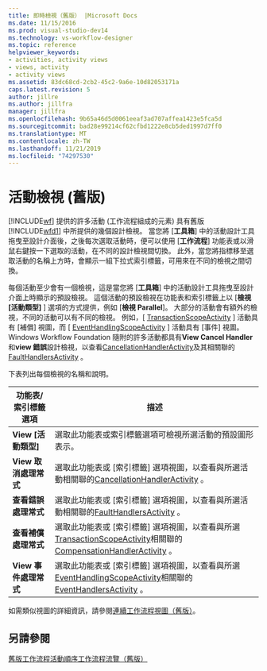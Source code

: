 ```yaml
---
title: 即時檢視（舊版） |Microsoft Docs
ms.date: 11/15/2016
ms.prod: visual-studio-dev14
ms.technology: vs-workflow-designer
ms.topic: reference
helpviewer_keywords:
- activities, activity views
- views, activity
- activity views
ms.assetid: 83dc68cd-2cb2-45c2-9a6e-10d82053171a
caps.latest.revision: 5
author: jillre
ms.author: jillfra
manager: jillfra
ms.openlocfilehash: 9b65a46d5d0061eeaf3ad707affea1423e5fca5d
ms.sourcegitcommit: bad28e99214cf62cfbd1222e8cb5ded1997d7ff0
ms.translationtype: MT
ms.contentlocale: zh-TW
ms.lasthandoff: 11/21/2019
ms.locfileid: "74297530"
---
```

# <a name="activity-views-legacy"></a>活動檢視 (舊版)
[!INCLUDE[wf](../includes/wf-md.md)] 提供的許多活動 (工作流程組成的元素) 具有舊版 [!INCLUDE[wfd1](../includes/wfd1-md.md)] 中所提供的幾個設計檢視。 當您將 [**工具箱**] 中的活動設計工具拖曳至設計介面後，之後每次選取活動時，便可以使用 [**工作流程**] 功能表或以滑鼠右鍵按一下選取的活動，在不同的設計檢視間切換。 此外，當您將指標移至選取活動的名稱上方時，會顯示一組下拉式索引標籤，可用來在不同的檢視之間切換。

 每個活動至少會有一個檢視，這是當您將 [**工具箱**] 中的活動設計工具拖曳至設計介面上時顯示的預設檢視。 這個活動的預設檢視在功能表和索引標籤上以 [**檢視 [活動類型]** ] 選項的方式提供，例如 [**檢視 Parallel**]。 大部分的活動會有額外的檢視，不同的活動可以有不同的檢視。 例如，[ [TransactionScopeActivity](https://go.microsoft.com/fwlink?LinkID=65093) ] 活動具有 [補償] 視圖，而 [ [EventHandlingScopeActivity](https://go.microsoft.com/fwlink?LinkID=65030) ] 活動具有 [事件] 視圖。 Windows Workflow Foundation 隨附的許多活動都具有**View Cancel Handler**和**view 錯誤**設計檢視，以查看[CancellationHandlerActivity](https://go.microsoft.com/fwlink?LinkID=65050)及其相關聯的[FaultHandlersActivity](https://go.microsoft.com/fwlink?LinkID=65055) 。

 下表列出每個檢視的名稱和說明。

|功能表/索引標籤選項|描述|
|----------------------|-----------------|
|**View [活動類型]**|選取此功能表或索引標籤選項可檢視所選活動的預設圖形表示。|
|**View 取消處理常式**|選取此功能表或 [索引標籤] 選項視圖，以查看與所選活動相關聯的[CancellationHandlerActivity](https://go.microsoft.com/fwlink?LinkID=65050) 。|
|**查看錯誤處理常式**|選取此功能表或 [索引標籤] 選項視圖，以查看與所選活動相關聯的[FaultHandlersActivity](https://go.microsoft.com/fwlink?LinkID=65055) 。|
|**查看補償處理常式**|選取此功能表或 [索引標籤] 選項視圖，以查看與所選[TransactionScopeActivity](https://go.microsoft.com/fwlink?LinkID=65093)相關聯的[CompensationHandlerActivity](https://go.microsoft.com/fwlink?LinkID=65053) 。|
|**View 事件處理常式**|選取此功能表或 [索引標籤] 選項視圖，以查看與所選[EventHandlingScopeActivity](https://go.microsoft.com/fwlink?LinkID=65030)相關聯的[EventHandlersActivity](https://go.microsoft.com/fwlink?LinkID=65018) 。|

 如需類似視圖的詳細資訊，請參閱[連續工作流程視圖（舊版）](../workflow-designer/sequential-workflow-views-legacy.md)。

## <a name="see-also"></a>另請參閱
 [舊版工作流程活動](../workflow-designer/legacy-workflow-activities.md)[順序工作流程流覽（舊版）](../workflow-designer/sequential-workflow-views-legacy.md)